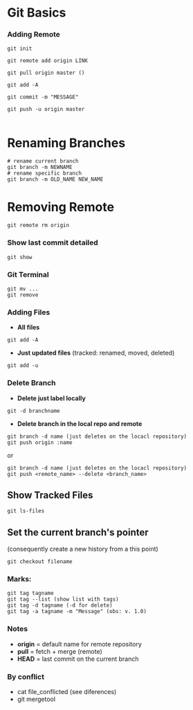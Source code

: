 # Git Basics


### Adding Remote

```
git init

git remote add origin LINK

git pull origin master ()

git add -A

git commit -m "MESSAGE"

git push -u origin master


```


# Renaming Branches

```
# rename current branch
git branch -m NEWNAME
# rename specific branch
git branch -m OLD_NAME NEW_NAME 

```

# Removing Remote
```
git remote rm origin
```

### Show last commit detailed
```
git show
```

### Git Terminal
```
git mv ...
git remove
```

### Adding Files

* **All files**
```
git add -A
```

* **Just updated files**  (tracked: renamed, moved, deleted)
```
git add -u
```

### Delete Branch
* **Delete just label locally**
```
git -d branchname 

```
* **Delete branch in the local repo and remote**
```
git branch -d name (just deletes on the locacl repository)
git push origin :name
```
or
```
git branch -d name (just deletes on the locacl repository)
git push <remote_name> --delete <branch_name>
```

## Show Tracked Files
```
git ls-files
```

## Set the current branch's pointer
(consequently create a new history from a this point)
```
git checkout filename
```


### Marks:
```
git tag tagname
git tag --list (show list with tags)
git tag -d tagname (-d for delete)
git tag -a tagname -m "Message" (obs: v. 1.0)
```


### Notes
* **origin** = default name for remote repository
* **pull** = fetch + merge (remote)
* **HEAD** = last commit on the current branch 

### By conflict
* cat file_conflicted (see diferences)
* git mergetool

